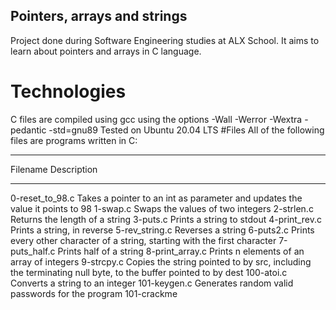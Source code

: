 ## Pointers, arrays and strings
Project done during Software Engineering studies at ALX School. It aims to learn about pointers and arrays in C language.

# Technologies
C files are compiled using gcc using the options -Wall -Werror -Wextra -pedantic -std=gnu89
Tested on Ubuntu 20.04 LTS
#Files
All of the following files are programs written in C:
___________________________________________________________________________________________________________________________________________________________________________________
Filename							                              	Description
___________________________________________________________________________________________________________________________________________________________________________________
0-reset_to_98.c			Takes a pointer to an int as parameter and updates the value it points to 98
1-swap.c				Swaps the values of two integers
2-strlen.c				Returns the length of a string
3-puts.c				Prints a string to stdout
4-print_rev.c			Prints a string, in reverse
5-rev_string.c			Reverses a string
6-puts2.c				Prints every other character of a string, starting with the first character
7-puts_half.c			Prints half of a string
8-print_array.c			Prints n elements of an array of integers
9-strcpy.c				Copies the string pointed to by src, including the terminating null byte, to the buffer pointed to by dest
100-atoi.c				Converts a string to an integer
101-keygen.c			Generates random valid passwords for the program 101-crackme
